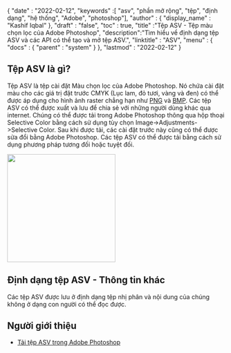 {
  "date" : "2022-02-12",
  "keywords" :[ "asv", "phần mở rộng", "tệp", "định dạng", "hệ thống", "Adobe", "photoshop"],
  "author" : {
    "display_name" : "Kashif Iqbal"
},
  "draft" : "false",
  "toc" : true,
  "title" :"Tệp ASV - Tệp màu chọn lọc của Adobe Photoshop",
  "description":"Tìm hiểu về định dạng tệp ASV và các API có thể tạo và mở tệp ASV.",
  "linktitle" : "ASV",
  "menu" : {
    "docs" : {
      "parent" : "system"
}
},
  "lastmod" : "2022-02-12"
}

## Tệp ASV là gì?

Tệp ASV là tệp cài đặt Màu chọn lọc của Adobe Photoshop. Nó chứa cài đặt màu cho các giá trị đặt trước CMYK (Lục lam, đỏ tươi, vàng và đen) có thể được áp dụng cho hình ảnh raster chẳng hạn như [PNG](/vi/image/png/) và [BMP](/vi/image/bmp/). Các tệp ASV có thể được xuất và lưu để chia sẻ với những người dùng khác qua internet. Chúng có thể được tải trong Adobe Photoshop thông qua hộp thoại Selective Color bằng cách sử dụng tùy chọn Image->Adjustments->Selective Color. Sau khi được tải, các cài đặt trước này cũng có thể được sửa đổi bằng Adobe Photoshop. Các tệp ASV có thể được tải bằng cách sử dụng
phương pháp tương đối hoặc tuyệt đối.

[<img src="asv.png" width="250"/> ](../asv.png)

## Định dạng tệp ASV - Thông tin khác

Các tệp ASV được lưu ở định dạng tệp nhị phân và nội dung của chúng không ở dạng con người có thể đọc được.

## Người giới thiệu

* [Tải tệp ASV trong Adobe Photoshop](https://community.adobe.com/t5/photoshop-ecosystem-discussions/photoshop-asv-file-preset-wont-open/m-p/12587356)

